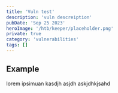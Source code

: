 ```yaml
---
title: 'Vuln test'
description: 'vuln descreiption'
pubDate: 'Sep 25 2023'
heroImage: '/htb/keeper/placeholder.png'
private: true
category: 'vulnerabilities'
tags: []
---
```


## Example
lorem ipsimuan kasdjh asjdh askjdhkjsahd